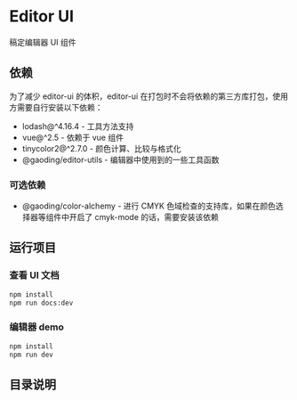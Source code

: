 # Editor UI
稿定编辑器 UI 组件

## 依赖

为了减少 editor-ui 的体积，editor-ui 在打包时不会将依赖的第三方库打包，使用方需要自行安装以下依赖：

- lodash@^4.16.4 - 工具方法支持
- vue@^2.5 - 依赖于 vue 组件
- tinycolor2@^2.7.0 - 颜色计算、比较与格式化
- @gaoding/editor-utils - 编辑器中使用到的一些工具函数

### 可选依赖

- @gaoding/color-alchemy - 进行 CMYK 色域检查的支持库，如果在颜色选择器等组件中开启了 cmyk-mode 的话，需要安装该依赖

## 运行项目

### 查看 UI 文档

```bash
npm install
npm run docs:dev
```

### 编辑器 demo

```bash
npm install
npm run dev
```

## 目录说明